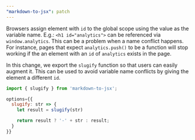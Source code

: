 ```yaml
---
"markdown-to-jsx": patch
---
```


Browsers assign element with `id` to the global scope using the value as the variable name. E.g.: `<h1 id="analytics">` can be referenced via `window.analytics`.
This can be a problem when a name conflict happens. For instance, pages that expect `analytics.push()` to be a function will stop working if the an element with an `id` of `analytics` exists in the page.

In this change, we export the `slugify` function so that users can easily augment it. 
This can be used to avoid variable name conflicts by giving the element a different `id`.

```js
import { slugify } from 'markdown-to-jsx';

options={{
  slugify: str => {
    let result = slugify(str)

    return result ? '-' + str : result;
  }
}}
```

